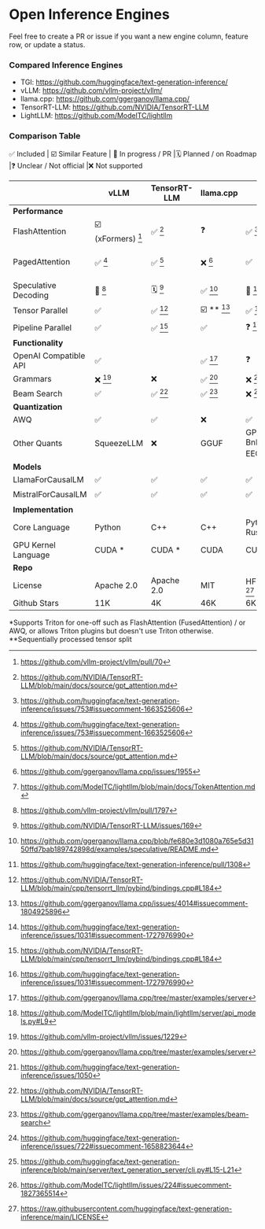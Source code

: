 # Open Inference Engines

Feel free to create a PR or issue if you want a new engine column, feature row, or update a status. 

### Compared Inference Engines

- TGI: https://github.com/huggingface/text-generation-inference/
- vLLM: https://github.com/vllm-project/vllm/
- llama.cpp: https://github.com/ggerganov/llama.cpp/
- TensorRT-LLM: https://github.com/NVIDIA/TensorRT-LLM
- LightLLM: https://github.com/ModelTC/lightllm

### Comparison Table

✅ Included | ☑️ Similar Feature | 🔨 In progress / PR |🗓️ Planned / on Roadmap |❓ Unclear / Not official |❌ Not supported



|                          | vLLM                  | TensorRT-LLM              | llama.cpp                                   | TGI               | LightLLM           |
|--------------------------|-----------------------|---------------------------|---------------------------------------------|-------------------|--------------------|
| **Performance**          |                       |                           |                                             |                   |                    |
| FlashAttention           | ☑️ (xFormers) [^4]    | ✅ [^16]                   | ❓                                           | ✅ [^1]            | ✅                  |
| PagedAttention           | ✅ [^1]               | ✅ [^16]                   | ❌ [^10]                                    | ✅                 | ☑️ (TokenAttention) [^19] |
| Speculative Decoding     | 🔨 [^8]               | 🗓️ [^2]                   | ✅ [^11]                                    | 🔨 [^3]            | ❌                  |
| Tensor Parallel          | ✅                    | ✅ [^17]                   | ☑️ ** [^12]          | ✅ [^5]            | ✅                  |
| Pipeline Parallel        | ✅                    | ✅ [^17]                   | ✅                                          | ❓ [^5]            | ❌                  |
| **Functionality**        |                       |                           |                                             |                   |                    |
| OpenAI Compatible API    | ✅                    |                           | ✅ [^13]                                    | ❓                 | ✅ [^20]            |
| Grammars                 | ❌ [^9]               | ❌                         | ✅ [^13]                                    | ❌ [^6]            | ❌                  |
| Beam Search              | ✅                    | ✅ [^16]                   | ✅ [^14]                                    | ❌ [^7]            | ❌                  |
| **Quantization**         |                       |                           |                                             |                   |                    |
| AWQ                      | ✅                    | ✅                         | ❌                                          | ✅                 | ❌                  |
| Other Quants             | SqueezeLLM            | ❌                         | GGUF                                        | GPTQ, BnB, EEQT [^18]| ❓              |
| **Models**               |                       |                           |                                             |                   |                    |
| LlamaForCausalLM         | ✅                    | ✅                         | ✅                                          | ✅                 | ✅                  |
| MistralForCausalLM       | ✅                    | ✅                         | ✅                                          | ✅                 | 🗓️ [^21]          |
| **Implementation**       |                       |                           |                                             |                   |                    |
| Core Language            | Python                | C++                       | C++                                        | Python / Rust     | Python             |
| GPU Kernel Language      | CUDA *                 | CUDA *                    | CUDA                                       | CUDA *            | **Triton** / CUDA  |
| **Repo**                 |                       |                           |                                             |                   |                    |
| License                  | Apache 2.0            | Apache 2.0                | MIT                                        | HFOILv1.0 [^15]   | Apache 2.0         |
| Github Stars             | 11K                   | 4K                        | 46K                                         | 6K                | 1K                 |

*Supports Triton for one-off such as FlashAttention (FusedAttention) / or AWQ, or allows Triton plugins but doesn't use Triton otherwise.
**Sequentially processed tensor split

[^1]: https://github.com/huggingface/text-generation-inference/issues/753#issuecomment-1663525606
[^2]: https://github.com/NVIDIA/TensorRT-LLM/issues/169
[^3]: https://github.com/huggingface/text-generation-inference/pull/1308
[^4]: https://github.com/vllm-project/vllm/pull/70
[^5]: https://github.com/huggingface/text-generation-inference/issues/1031#issuecomment-1727976990
[^6]: https://github.com/huggingface/text-generation-inference/issues/1050
[^7]: https://github.com/huggingface/text-generation-inference/issues/722#issuecomment-1658823644
[^8]: https://github.com/vllm-project/vllm/pull/1797
[^9]: https://github.com/vllm-project/vllm/issues/1229
[^10]: https://github.com/ggerganov/llama.cpp/issues/1955
[^11]: https://github.com/ggerganov/llama.cpp/blob/fe680e3d1080a765e5d3150ffd7bab189742898d/examples/speculative/README.md
[^12]: https://github.com/ggerganov/llama.cpp/issues/4014#issuecomment-1804925896
[^13]: https://github.com/ggerganov/llama.cpp/tree/master/examples/server
[^14]: https://github.com/ggerganov/llama.cpp/tree/master/examples/beam-search
[^15]: https://raw.githubusercontent.com/huggingface/text-generation-inference/main/LICENSE
[^16]: https://github.com/NVIDIA/TensorRT-LLM/blob/main/docs/source/gpt_attention.md
[^17]: https://github.com/NVIDIA/TensorRT-LLM/blob/main/cpp/tensorrt_llm/pybind/bindings.cpp#L184
[^18]: https://github.com/huggingface/text-generation-inference/blob/main/server/text_generation_server/cli.py#L15-L21
[^19]: https://github.com/ModelTC/lightllm/blob/main/docs/TokenAttention.md
[^20]: https://github.com/ModelTC/lightllm/blob/main/lightllm/server/api_models.py#L9
[^21]: https://github.com/ModelTC/lightllm/issues/224#issuecomment-1827365514
